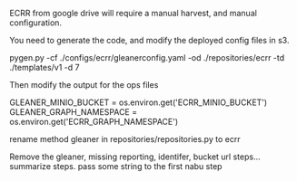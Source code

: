 
ECRR from google drive will require a manual harvest, and manual configuration.


You need to generate the code, and modify the deployed config files in s3.

pygen.py -cf ./configs/ecrr/gleanerconfig.yaml -od ./repositories/ecrr -td ./templates/v1 -d 7 

Then modify the output for the ops files

GLEANER_MINIO_BUCKET = os.environ.get('ECRR_MINIO_BUCKET')
GLEANER_GRAPH_NAMESPACE = os.environ.get('ECRR_GRAPH_NAMESPACE')

rename method gleaner in repositories/repositories.py to ecrr

Remove the gleaner, missing reporting, identifer, bucket url steps...
summarize steps.
pass some string to the first nabu step



